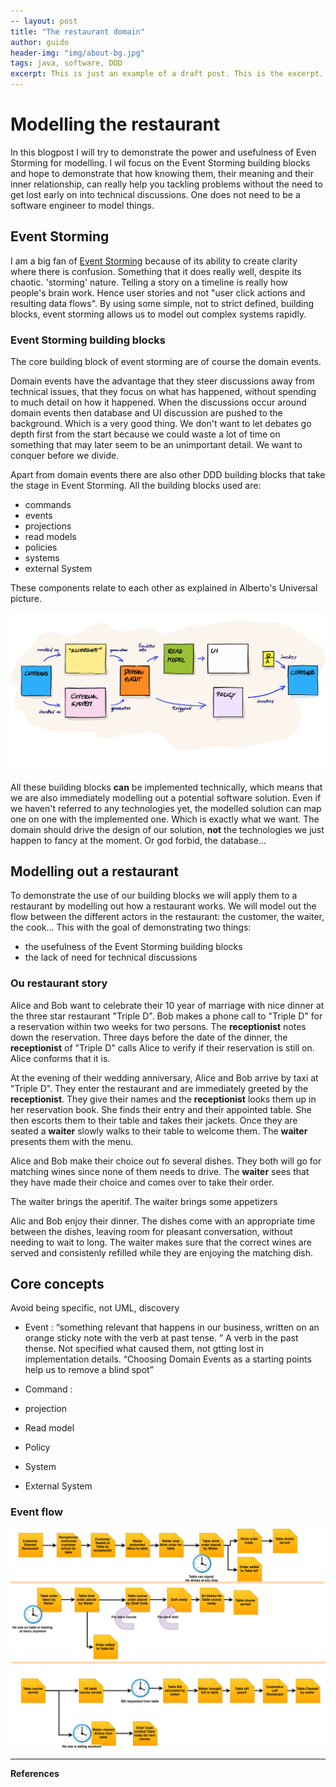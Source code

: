 ```yaml
---
-- layout: post
title: "The restaurant domain"
author: guido
header-img: "img/about-bg.jpg"
tags: java, software, DDD
excerpt: This is just an example of a draft post. This is the excerpt. Don't place layout or markup here> Don't make it too long.
---
```

# Modelling the restaurant

In this blogpost I will try to demonstrate the power and usefulness of Even Storming for modelling. I wil focus on the Event Storming building blocks and hope to demonstrate that how knowing them, their meaning and their inner relationship, can really help you tackling problems without the need to get lost early on into technical discussions. One does not need to be a software engineer to model things.

## Event Storming

I am a big fan of [Event Storming](https://www.eventstorming.com) because of its ability to create clarity where there is confusion. Something that it does really well, despite its chaotic. 'storming' nature. Telling a story on a timeline is really how people's brain work. Hence user stories and not "user click actions and resulting data flows". By using some simple, not to strict defined, building blocks, event storming allows us to model out complex systems rapidly. 


### Event Storming building blocks

The core building block of event storming are of course the domain events. 

Domain events have the advantage that they steer discussions away from technical issues, that they focus on what has happened, without spending to much detail on how it happened. When the discussions occur around domain events then database and UI discussion are pushed to the background. Which is a very good thing. We don't want to let debates go depth first from the start because we could waste a lot of time on something that may later seem to be an unimportant detail. We want to conquer before we divide.

Apart from domain events there are also other DDD building blocks that take the stage in Event Storming. All the building blocks used are: 
+ commands
+ events
+ projections
+ read models
+ policies
+ systems
+ external System
 
These components relate to each other as explained in Alberto's Universal picture.

![Picture that explains everything](/img/posts/events-restaurant/components-overview.png)


All these building blocks **can** be implemented technically, which means that we are also immediately modelling out a potential software solution. Even if we haven't referred to any technologies yet,  the modelled solution can map one on one with the implemented one. Which is exactly what we want. The domain should drive the design of our solution, **not** the technologies we  just happen to fancy at the moment. Or god forbid, the database...  

## Modelling out a restaurant

To demonstrate the use of our building blocks we will apply them to a restaurant by modelling out how a restaurant works. We will model out the flow between the different actors in the restaurant: the customer, the waiter, the cook... This with the goal of demonstrating two things: 
+ the usefulness of the Event Storming building blocks 
+ the lack of need for technical discussions 

### Ou restaurant story

Alice and Bob want to celebrate their 10 year of marriage with nice dinner at the three star restaurant "Triple D". Bob makes a phone call to "Triple D" for a reservation within two weeks for two persons. The **receptionist** notes down the reservation. Three days before the date of the dinner, the **receptionist** of "Triple D" calls Alice to verify if their reservation is still on. Alice conforms that it is.

At the evening of their wedding anniversary, Alice and Bob arrive by taxi at "Triple D". They enter the restaurant and are immediately greeted by the **receptionist**. They give their names and the **receptionist** looks them up in her reservation book. She finds their entry and their appointed table. She then escorts them to their table and takes their jackets. Once they are seated a **waiter** slowly walks to their table to welcome them. The **waiter** presents them with the menu. 

Alice and Bob make their choice out fo several dishes. They both will go for matching wines since none of them needs to drive. The **waiter** sees that they have made their choice and comes over to take their order.

The waiter brings the aperitif.
The waiter brings some appetizers

Alic and Bob enjoy their dinner. The dishes come with an appropriate time between the dishes, leaving room for pleasant conversation, without needing to wait to long. The waiter makes sure that the correct wines are served and consistenly refilled while they are enjoying the matching dish. 

## Core concepts

Avoid being specific, not UML, discovery
 
+ Event : “something relevant that happens in our business, written on an orange sticky note with the verb at past tense. ” A verb in the past thense. Not specified what caused them, not gtting lost in implementation details. “Choosing Domain Events as a starting points help us to remove a blind spot”
                                                                                                                                                                                                                                  
+ Command : 
+ projection
+ Read model
+ Policy
+ System
+ External System



### Event flow

![Restaurant event overview](/img/posts/events-restaurant/restaurantEvents.png)


***
**References**

[^key]: _[DisplayValue](http://www.url.be)_
